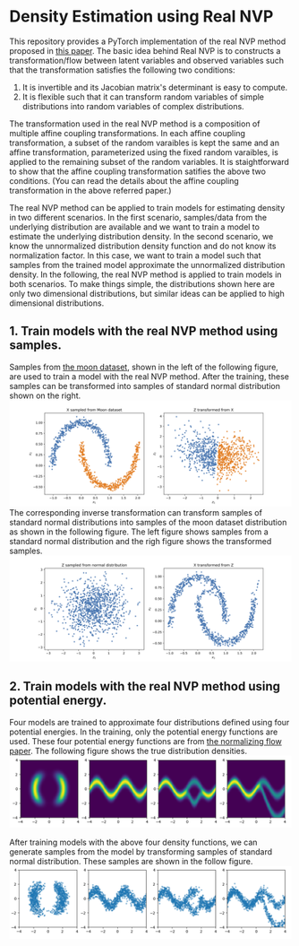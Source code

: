 # Density Estimation using Real NVP

This repository provides a PyTorch implementation of the real NVP method proposed in [this paper](https://arxiv.org/abs/1605.08803). The basic idea behind Real NVP is to constructs a transformation/flow between latent variables and observed variables such that the transformation satisfies the following two conditions:
1. It is invertible and its Jacobian matrix's determinant is easy to compute.
2. It is flexible such that it can transform random variables of simple distributions into random variables of complex distributions.

The transformation used in the real NVP method is a composition of multiple affine coupling transformations.
In each affine coupling transformation, a subset of the random varaibles is kept the same and an affine transformation, parameterized using the fixed random varaibles, is applied to the remaining subset of the random variables.
It is staightforward to show that the affine coupling transformation satifies the above two conditions.
(You can read the details about the affine coupling transformation in the above referred paper.)

The real NVP method can be applied to train models for estimating density in two different scenarios.
In the first scenario, samples/data from the underlying distribution are available and we want to train a model to estimate the underlying distribution density.
In the second scenario, we know the unnormalized distribution density function and do not know its normalization factor. In this case, we want to train a model such that samples from the trained model approximate the unnormalized distribution density. In the following, the real NVP method is applied to train models in both scenarios. To make things simple, the distributions shown here are only two dimensional distributions, but similar ideas can be applied to high dimensional distributions.

## 1. Train models with the real NVP method using samples.
Samples from [the moon dataset](https://scikit-learn.org/stable/modules/generated/sklearn.datasets.make_moons.html#sklearn.datasets.make_moons), shown in the left of the following figure, are used to train a model with the real NVP method. After the training, these samples can be transformed into samples of standard normal distribution shown on the right.
![Figure](./output/moon_z_transformed_from_x.png)
The corresponding inverse transformation can transform samples of standard normal distributions into samples of the moon dataset distribution as shown in the following figure. The left figure shows samples from a standard normal distribution and the righ figure shows the transformed samples.
![Figure](./output/moon_x_transformed_from_z.png)

## 2. Train models with the real NVP method using potential energy.
Four models are trained to approximate four distributions defined using four potential energies. In the training, only the potential energy functions are used. These four potential energy functions are from [the normalizing flow paper](https://arxiv.org/abs/1505.05770). 
The following figure shows the true distribution densities.
![Figure](./output/true_prop.png)

After training models with the above four density functions, we can generate samples from the model by transforming samples of standard normal distribution. These samples are shown in the follow figure.
![Figure](./output/learn_by_potential_x_transformed_from_z.png)
